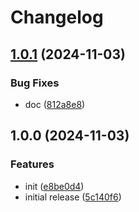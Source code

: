 # Changelog

## [1.0.1](https://github.com/cloudscalerio/cloudscaler/compare/v1.0.0...v1.0.1) (2024-11-03)


### Bug Fixes

* doc ([812a8e8](https://github.com/cloudscalerio/cloudscaler/commit/812a8e85ba32ed9137d7eca84f47bb7846067000))

## 1.0.0 (2024-11-03)


### Features

* init ([e8be0d4](https://github.com/cloudscalerio/cloudscaler/commit/e8be0d4f0a343363081908bf2a4e694d463ef676))
* initial release ([5c140f6](https://github.com/cloudscalerio/cloudscaler/commit/5c140f6a864bd522f0be09b088c027270433a134))
